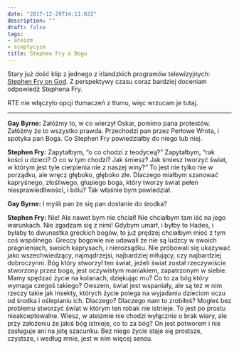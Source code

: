 ```yaml
---
date: "2017-12-29T14:11:02Z"
description: ""
draft: false
tags:
- ateizm
- sceptycyzm
title: Stephen Fry o Bogu
---
```


Stary już dość klip z jednego z irlandzkich programów telewizyjnych: [Stephen
Fry on God](https://youtu.be/-suvkwNYSQo).  Z perspektywy czasu coraz bardziej
doceniam odpowiedź Stephena Fry.

RTE nie włączyło opcji tłumaczeń z tłumu, więc wrzucam je tutaj.

<!--more-->

----

**Gay Byrne:** Załóżmy to, w co wierzył Oskar, pomimo pana protestów. Załóżmy że
to wszystko prawda. Przechodzi pan przez Perłowe Wrota, i spotyka pan Boga. Co
Stephen Fry powiedziałby do niego lub niej.

**Stephen Fry:** Zapytałbym, “o co chodzi z teodyceą?” Zapytałbym, “rak kości
u dzieci? O co w tym chodzi? Jak śmiesz? Jak śmiesz tworzyć świat, w którym jest
tyle cierpienia nie z naszej winy?” To jest nie tylko nie w porządku, ale wręcz
głęboko, głęboko złe. Dlaczego miałbym szanować kapryśnego, złośliwego, głupiego
boga, który tworzy świat pełen niesprawiedliwości, i bólu? Tak właśnie bym
powiedział.

**Gay Byrne:** I myśli pan że się pan dostanie do środka?

**Stephen Fry:** Nie! Ale nawet bym nie chciał! Nie chciałbym tam iść na jego
warunkach. Nie zgadzam się z nimi! Gdybym umarł, i byłby to Hades, i byłaby to
dwunastka greckich bogów, to już prędzej chciałbym mieć z tym coś wspólnego.
Greccy bogowie nie udawali że nie są ludzcy w swoich pragnieniach, swoich
kaprysach, i nierozsądku. Nie próbowali się ukazywać jako wszechwiedzący,
najmądrzejsi, najbardziej miłujący, czy najbardziej dobroczynni. Bóg który
stworzył ten świat, jeżeli świat został rzeczywiście stworzony przez boga, jest
oczywistym maniakiem, zapatrzonym w siebie. Mamy spędzać życie na kolanach,
dziękując mu? Co to za bóg który wymaga czegoś takiego? Owszem, świat jest
wspaniały, ale są też w nim rzeczy takie jak insekty, których życie polega na
wyjadaniu dzieciom oczu od środka i oślepianiu ich. Dlaczego?  Dlaczego nam to
zrobiłeś? Mogłeś bez problemu stworzyć świat w którym ten robak nie istnieje. To
jest po prostu nieakceptowalne. Wiesz, w ateizmie nie chodzi wyłącznie o brak
wiary, ale przy założeniu że jakiś bóg istnieje, co to za bóg? On jest potworem
i nie zasługuje ani na jotę szacunku.  Bez niego życie staje się prostsze,
czystsze, i według mnie, jest w nim więcej sensu.
